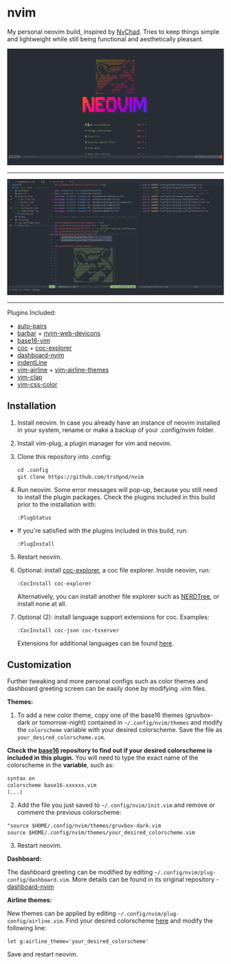 # nvim
My personal neovim build, inspired by [NvChad](https://github.com/NvChad/NvChad). Tries to keep things simple and lightweight while still being functional and aesthetically pleasant.

<img src="https://raw.githubusercontent.com/trshpnd/dotfiles/master/2021-11-02_23-02.png"><hr>
<img src="https://raw.githubusercontent.com/trshpnd/dotfiles/master/2021-11-02_23-08.png"><hr>

Plugins Included:
- [auto-pairs](https://github.com/jiangmiao/auto-pairs)
- [barbar](https://github.com/romgrk/barbar.nvim) + [nvim-web-devicons](https://kyazdani42/nvim-web-devicons)
- [base16-vim](https://github.com/chriskempson/base16-vim)
- [coc](https://github.com/neoclide/coc.nvim) + [coc-explorer](https://github.com/weirongxu/coc-explorer)
- [dashboard-nvim](https://github.com/glepnir/dashboard-nvim)
- [indentLine](https://github.com/Yggdroot/indentLine)
- [vim-airline](https://github.com/vim-airline/vim-airline) + [vim-airline-themes](https://github.com/vim-airline/vim-airline-themes)
- [vim-clap](https://github.com/liuchengxu/vim-clap)
- [vim-css-color](https://github.com/ap/vim-css-color)

## Installation

1. Install neovim. In case you already have an instance of neovim installed in your system, rename or make a backup of your .config/nvim folder.
2. Install vim-plug, a plugin manager for vim and neovim.
3. Clone this repository into .config:

    ```
    cd .config
    git clone https://github.com/trshpnd/nvim
    ```
4. Run neovim. Some error messages will pop-up, because you still need to install the plugin packages. Check the plugins included in this build prior to the installation with:

    ```
    :PlugStatus
    ```
  - If you're satisfied with the plugins included in this build, run:
  
    ```
    :PlugInstall
    ```
5. Restart neovim.
6. Optional: install [coc-explorer](https://github.com/weirongxu/coc-explorer), a coc file explorer. Inside neovim, run:

    ```
    :CocInstall coc-explorer
    ```
    Alternatively, you can install another file explorer such as [NERDTree](https://github.com/preservim/nerdtree), or install none at all.
7. Optional (2): install language support extensions for coc. Examples:

    ```
    :CocInstall coc-json coc-tsserver
    ```
    
    Extensions for additional languages can be found [here](https://medium.com/@chemzqm/create-coc-nvim-extension-to-improve-vim-experience-4461df269173).

## Customization
Further tweaking and more personal configs such as color themes and dashboard greeting screen can be easily done by modifying .vim files.

**Themes:**
  1. To add a new color theme, copy one of the base16 themes (gruvbox-dark or tomorrow-night) contained in ```~/.config/nvim/themes``` and modify the ```colorscheme``` variable with your desired colorscheme. 
  Save the file as ```your_desired_colorscheme.vim```.
  
  **Check the [base16](https://github.com/chriskempson/base16-vim/tree/master/colors) repository to find out if your desired colorscheme is included in this plugin.** You will need to type the exact name of the colorscheme in the **variable**, such as:
  
  ```vim
  syntax on
  colorscheme base16-xxxxxx.vim
  (...)
  ```
 
  2. Add the file you just saved to ```~/.config/nvim/init.vim``` and remove or comment the previous colorscheme:
  
  ```vim
  "source $HOME/.config/nvim/themes/gruvbox-dark.vim
  source $HOME/.config/nvim/themes/your_desired_colorscheme.vim
  ```
  
  3. Restart neovim.
  
**Dashboard:**

The dashboard greeting can be modified by editing ```~/.config/nvim/plug-config/dashboard.vim```. More details can be found in its original repository - [dashboard-nvim](https://github.com/glepnir/dashboard-nvim)

**Airline themes:**

New themes can be applied by editing ```~/.config/nvim/plug-config/airline.vim```. Find your desired colorscheme [here](https://github.com/vim-airline/vim-airline-themes/tree/master/autoload/airline/themes) and modify the following line:

```vim
let g:airline_theme='your_desired_colorscheme'
```

Save and restart neovim.
